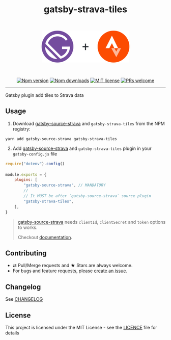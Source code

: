 <div align="center">
  <h1>gatsby-strava-tiles</h1>
  <br/>
  <p>
    <img src="./logo.png" alt="gatsby-strava-tiles" height="100px">
  </p>
  <br/>

[![Npm version][badge-npm]][npm]
[![Npm downloads][badge-npm-dl]][npm]
[![MIT license][badge-licence]](./LICENCE.md)
[![PRs welcome][badge-prs-welcome]](#contributing)

</div>

---

Gatsby plugin add tiles to Strava data

## Usage

1. Download [gatsby-source-strava][gatsby-source-strava] and `gatsby-strava-tiles` from the NPM registry:

```shell
yarn add gatsby-source-strava gatsby-strava-tiles
```

2.  Add [gatsby-source-strava][gatsby-source-strava] and `gatsby-strava-tiles` plugin in your `gatsby-config.js` file

```js
require("dotenv").config()

module.exports = {
    plugins: [
        "gatsby-source-strava", // MANDATORY
        //
        // It MUST be after `gatsby-source-strava` source plugin
        "gatsby-strava-tiles",
    ],
}
```

> [gatsby-source-strava][gatsby-source-strava] needs `clientId`, `clientSecret` and `token` options to works.
>
> Checkout [documentation][gatsby-source-strava].

## Contributing

-   ⇄ Pull/Merge requests and ★ Stars are always welcome.
-   For bugs and feature requests, please [create an issue][github-issue].

## Changelog

See [CHANGELOG](./CHANGELOG.md)

## License

This project is licensed under the MIT License - see the [LICENCE](./LICENCE.md) file for details

[badge-npm]: https://img.shields.io/npm/v/gatsby-strava-tiles.svg?style=flat-square
[badge-npm-dl]: https://img.shields.io/npm/dt/gatsby-strava-tiles.svg?style=flat-square
[badge-licence]: https://img.shields.io/badge/license-MIT-blue.svg?style=flat-square
[badge-prs-welcome]: https://img.shields.io/badge/PRs-welcome-brightgreen.svg?style=flat-square
[npm]: https://www.npmjs.org/package/gatsby-strava-tiles
[github-issue]: https://github.com/cedricdelpoux/gatsby-strava-tiles/issues/new
[gatsby-source-strava]: https://github.com/cedricdelpoux/gatsby-source-strava
